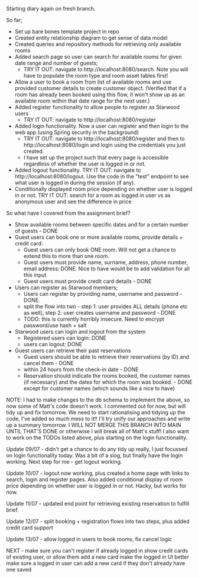 Starting diary again on fresh branch.

So far;

- Set up bare bones template project in repo
- Created entity relationship diagram to get sense of data model
- Created queries and repository methods for retrieving only available rooms 
- Added search page so user can search for available rooms for given date range and number of guests;
  - TRY IT OUT: navigate to http://localhost:8080/search. Note you will have to populate the room type and room asset tables first!
- Allow a user to book a room from list of available rooms and use provided customer details to create customer object.
  (Verified that if a room has already been booked using this flow, it won't show up as an available room within that date range for the next user.)
- Added register functionality to allow people to register as Starwood users
  - TRY IT OUT: navigate to http://localhost:8080/register
- Added login functionality. Now a user can register and then login to the web app (using Spring security in the background)
  - TRY IT OUT: navigate to http://localhost:8080/register and then to http://localhost:8080/login and login using the credentials you just created.
  - I have set up the project such that every page is accessible regardless of whether the user is logged in or not.
- Added logout functionality. TRY IT OUT: navigate to http://localhost:8080/logout. Use the code in the "test" endpoint to see what user is logged in during the session (if any).
- Conditionally displayed room price depending on whether user is logged in or not. TRY IT OUT: search for a room as logged in user vs as anonymous user and see the difference in price

So what have I covered from the assignment brief?

- Show available rooms between specific dates and for a certain number of guests - DONE
- Guest users can book one or more available rooms, provide details + credit card:
  - Guest users can only book ONE room. Will not get a chance to extend this to more than one room.
  - Guest users must provide name, surname, address, phone number, email address: DONE. Nice to have would be to add validation for all this input
  - Guest users must provide credit card details - DONE
- Users can register as Starwood members;
  - Users can register by providing name, username and password - DONE. 
  - split the flow into two - step 1: user provides ALL details (phone etc as well), step 2: user creates username and password - DONE
  - TODO: this is currently horribly insecure. Need to encrypt password/use hash + salt
- Starwood users can login and logout from the system
  - Registered users can login: DONE
  - users can logout: DONE
- Guest users can retrieve their past reservations 
  - Guest users should be able to retrieve their reservations (by ID) and cancel them - DONE 
  - within 24 hours from the check-in date - DONE 
  - Reservation should indicate the rooms booked, the customer names (if necessary) and the dates for which the room was booked. - DONE except for customer names (which sounds like a nice to have)
 

NOTE: I had to make changes to the db schema to implement the above, so now some of Matt's code doesn't work. I commented out for now, but will tidy up and fix tomorrow. 
We need to start rationalising and tidying up the code, I've added so much mess to it!! I'll try unify our approaches and write up a summary tomorrow. I WILL NOT MERGE THIS BRANCH INTO MAIN UNTIL THAT'S DONE or otherwise I will break all of Matt's stuff!
I also want to work on the TODOs listed above, plus starting on the login functionality. 

Update 09/07 - didn't get a chance to do any tidy up really, I just focussed on login functionality today. Was a bit of a slog, but finally have the login working. Next step for me - get logout working. 

Update 10/07 - logout now working, plus created a home page with links to search, login and register pages. Also added conditional display of room price depending on whether user is logged in or not. Hacky, but works for now.

Update 11/07 - updated end point for retrieving existing reservation to fulfill brief.

Update 12/07 - split booking + registration flows into two steps, plus added credit card support

Update 13/07 - allow logged in users to book rooms, fix cancel logic

NEXT - 
make sure you can't register if already logged in
show credit cards of existing user, or allow them add a new card
make the logged in UI better
make sure a logged in user can add a new card if they don't already have one saved
